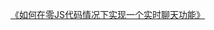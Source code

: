 [《如何在零JS代码情况下实现一个实时聊天功能》](https://mp.weixin.qq.com/s?__biz=MzA4ODUzNTE2Nw==&mid=2451045873&idx=1&sn=da2792c29cc6a933a5cc0d19dc03b5b7&chksm=87cbe4e1b0bc6df7315b8e32f0ac68b00f8a311a70d58e7d0443a4eb2d65e8b84a1625d39936&token=1444323303&lang=zh_CN#rd)
